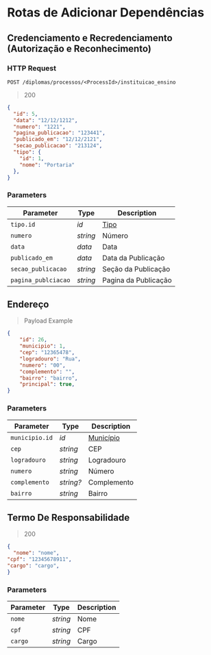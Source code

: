 
# Rotas de Adicionar Dependências

## Credenciamento e Recredenciamento (Autorização e Reconhecimento)
### HTTP Request

`POST /diplomas/processos/<ProcessId>/instituicao_ensino`

> 200

```json
{
  "id": 5,
  "data": "12/12/1212",
  "numero": "1221",
  "pagina_publicacao": "123441",
  "publicado_em": "12/12/2121",
  "secao_publicacao": "213124",
  "tipo": {
    "id": 1,
    "nome": "Portaria"
  },
}

```


### Parameters

| Parameter                  | Type      | Description                              |
| -------------------------- | --------- | -----------------------------------------|
| `tipo.id`                  | _id_      | [Tipo](#tipo-credenciamento)             |
| `numero`                   | _string_  | Número                                   |
| `data`                     | _data_    | Data                                     |
| `publicado_em`             | _data_    | Data da Publicação                       |
| `secao_publicacao`         | _string_  | Seção da Publicação                        |
| `pagina_publciacao`        | _string_  | Pagina da Publicação                       |

## Endereço
>Payload Example

```json
{
    "id": 26,
    "municipio": 1,
    "cep": "12365478",
    "logradouro": "Rua",
    "numero": "00",
    "complemento": "",
    "bairro": "bairro",
    "principal": true,
}
```
### Parameters

| Parameter                  | Type      | Description                              |
| -------------------------- | --------- | -----------------------------------------|
| `municipio.id`             | _id_      | [Município](#municipio-e-naturalidade)   |
| `cep`                      | _string_  | CEP                                      |
| `logradouro`               | _string_  | Logradouro                               |
| `numero`                   | _string_  | Número                                   |
| `complemento`              | _string?_ | Complemento                              |
| `bairro`                   | _string_  | Bairro                                   |

## Termo De Responsabilidade
> 200

```json
{
  "nome": "nome",
"cpf": "12345678911",
"cargo": "cargo",
}
```
### Parameters

| Parameter                  | Type      | Description                              |
| -------------------------- | --------- | -----------------------------------------|
| `nome`                     | _string_  | Nome                                     |
| `cpf`                      | _string_  | CPF                                      |
| `cargo`                    | _string_  | Cargo                                    |
